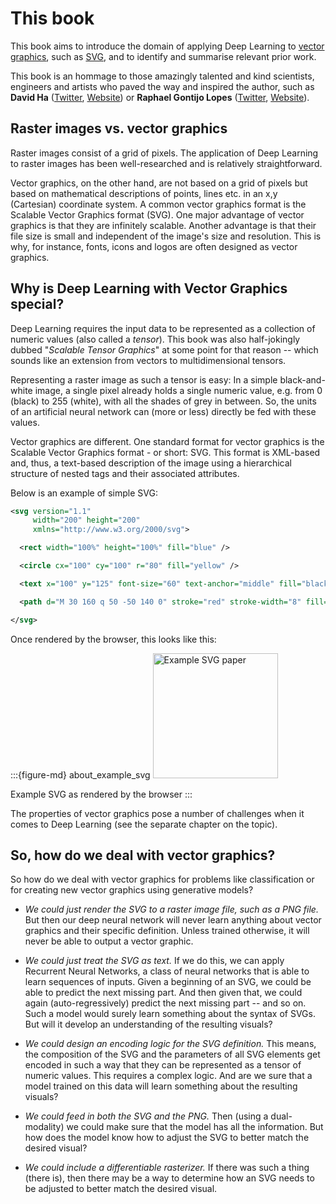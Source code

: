 # This book

This book aims to introduce the domain of applying Deep Learning to [vector graphics](https://en.wikipedia.org/wiki/Vector_graphics), such as [SVG](https://developer.mozilla.org/en-US/docs/Web/SVG), and to identify and summarise relevant prior work.

This book is an hommage to those amazingly talented and kind scientists, engineers and artists who paved the way and inspired the author, such as **David Ha** ([Twitter](https://twitter.com/hardmaru), [Website](https://otoro.net/ml/)) or **Raphael Gontijo Lopes** ([Twitter](https://twitter.com/iraphas13), [Website](https://raphagl.com/)).

## Raster images vs. vector graphics

Raster images consist of a grid of pixels. The application of Deep Learning to raster images has been well-researched and is relatively straightforward.

Vector graphics, on the other hand, are not based on a grid of pixels but based on mathematical descriptions of points, lines etc. in an x,y (Cartesian) coordinate system. A common vector graphics format is the Scalable Vector Graphics format (SVG). One major advantage of vector graphics is that they are infinitely scalable. Another advantage is that their file size is small and independent of the image's size and resolution. This is why, for instance, fonts, icons and logos are often designed as vector graphics.

## Why is Deep Learning with Vector Graphics special?

Deep Learning requires the input data to be represented as a collection of numeric values (also called a *tensor*). This book was also half-jokingly dubbed "*Scalable Tensor Graphics*" at some point for that reason -- which sounds like an extension from vectors to multidimensional tensors.

Representing a raster image as such a tensor is easy: In a simple black-and-white image, a single pixel already holds a single numeric value, e.g. from 0 (black) to 255 (white), with all the shades of grey in between. So, the units of an artificial neural network can (more or less) directly be fed with these values.

Vector graphics are different. One standard format for vector graphics is the Scalable Vector Graphics format - or short: SVG. This format is XML-based and, thus, a text-based description of the image using a hierarchical structure of nested tags and their associated attributes. 

Below is an example of simple SVG:

```XML
<svg version="1.1"
     width="200" height="200"
     xmlns="http://www.w3.org/2000/svg">

  <rect width="100%" height="100%" fill="blue" />

  <circle cx="100" cy="100" r="80" fill="yellow" />

  <text x="100" y="125" font-size="60" text-anchor="middle" fill="black">SVG</text>

  <path d="M 30 160 q 50 -50 140 0" stroke="red" stroke-width="8" fill="none" />

</svg>
```

Once rendered by the browser, this looks like this:

:::{figure-md} about_example_svg
<img src="example.svg" alt="Example SVG paper" width="200px">

Example SVG as rendered by the browser
:::

The properties of vector graphics pose a number of challenges when it comes to Deep Learning (see the separate chapter on the topic).


## So, how do we deal with vector graphics?

So how do we deal with vector graphics for problems like classification or for creating new vector graphics using generative models?

  * *We could just render the SVG to a raster image file, such as a PNG file.* But then our deep neural network will never learn anything about vector graphics and their specific definition. Unless trained otherwise, it will never be able to output a vector graphic.

  * *We could just treat the SVG as text.* If we do this, we can apply Recurrent Neural Networks, a class of neural networks that is able to learn sequences of inputs. Given a beginning of an SVG, we could be able to predict the next missing part. And then given that, we could again (auto-regressively) predict the next missing part -- and so on. Such a model would surely learn something about the syntax of SVGs. But will it develop an understanding of the resulting visuals?

  * *We could design an encoding logic for the SVG definition.* This means, the composition of the SVG and the parameters of all SVG elements get encoded in such a way that they can be represented as a tensor of numeric values. This requires a complex logic. And are we sure that a model trained on this data will learn something about the resulting visuals?

  * *We could feed in both the SVG and the PNG.* Then (using a dual-modality) we could make sure that the model has all the information. But how does the model know how to adjust the SVG to better match the desired visual?

  * *We could include a differentiable rasterizer.* If there was such a thing (there is), then there may be a way to determine how an SVG needs to be adjusted to better match the desired visual.
